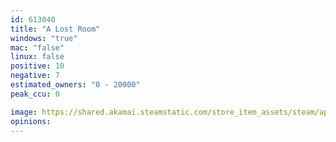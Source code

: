 ```yaml
---
id: 613040
title: "A Lost Room"
windows: "true"
mac: "false"
linux: false
positive: 10
negative: 7
estimated_owners: "0 - 20000"
peak_ccu: 0

image: https://shared.akamai.steamstatic.com/store_item_assets/steam/apps/613040/header.jpg?t=1512752116
opinions:
---
```

